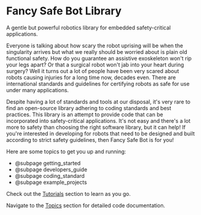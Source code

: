 # Fancy Safe Bot Library

A gentle but powerful robotics library for embedded safety-critical applications.

Everyone is talking about how scary the robot uprising will be when the singularity arrives but what we really should be worried about is plain old functional safety. How do you guarantee an assistive exoskeleton won't rip your legs apart? Or that a surgical robot won't jab into your heart during surgery? Well it turns out a lot of people have been very scared about robots causing injuries for a long time now, decades even. There are international standards and guidelines for certifying robots as safe for use under many applications.

Despite having a lot of standards and tools at our disposal, it's very rare to find an open-source library adhering to coding standards and best practices. This library is an attempt to provide code that can be incorporated into safety-critical applications. It's not easy and there's a lot more to safety than choosing the right software library, but it can help! If you're interested in developing for robots that need to be designed and built according to strict safety guidelines, then Fancy Safe Bot is for you!

Here are some topics to get you up and running:

- @subpage getting_started
- @subpage developers_guide
- @subpage coding_standard
- @subpage example_projects

Check out the [Tutorials](tutorials/Tutorials.md) section to learn as you go.

Navigate to the <a href="topics.html">Topics</a> section for
detailed code documentation.
